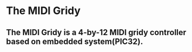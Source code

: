 # The MIDI Gridy
## The MIDI Gridy is a 4-by-12 MIDI gridy controller based on embedded system(PIC32).
